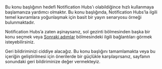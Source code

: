 
Bu konu başlığının hedefi Notification Hubs’ı olabildiğince hızlı kullanmaya başlamanıza yardımcı olmaktır. Bu konu başlığında, Notification Hubs’la ilgili temel kavramlara yoğunlaşmak için basit bir yayın senaryosu örneği bulunmaktadır.

Notification Hubs’a zaten aşinaysanız, sol gezinti bölmesinden başka bir konu seçmek veya [Sonraki adımlar](#next-steps) bölmesindeki ilgili bağlantıları görmek isteyebilirsiniz.

Geri bildiriminizi ciddiye alacağız. Bu konu başlığını tamamlamakta veya bu içeriğin geliştirilmesi için önerilerde bir güçlükle karşılaşırsanız, sayfanın sonundaki geri bildiriminize değer vermekteyiz.


<!--HONumber=Sep16_HO3-->


